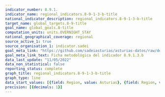 ```yaml
---
indicator_number: 8.9.1.
indicator_name: regional_indicators.8-9-1-3-b-title
national_indicator_description: regional_indicators.8-9-1-3-b-title
target_name: global_targets.8-9-title
goal_name: global_goals.8-title
computation_units: units.OVERNIGHT_STAY
national_geographical_coverage: regional
source_active_1: true
source_organisation_1: indicator.sadei
goal_meta_link: "https://github.com/sadeiasturias/asturias-datos/raw/develop/descargas/metodologia/8.9.1.3.b.pdf"
goal_meta_link_text: Ficha metodológica del indicador 8.9.1.3.b
data_last_update: "11/05/2022"
data_non_statistical: false
reporting_status: complete
graph_title: regional_indicators.8-9-1-3-b-title
graph_type: line
data_start_values: [{field: Region, value: Asturias}, {field: Region, value: España}]
precision: [{decimals: 1}]
---
```

